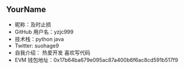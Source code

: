 ## YourName

- 昵称：及时止损
- GitHub 用户名：yzjc999
- 技术栈：python java
- Twitter:  suohage9
- 自我介绍： 热爱开发 喜欢写代码  
- EVM 钱包地址：0x17b64ba679e095ac87a400b6f6ac8cd591b517f9